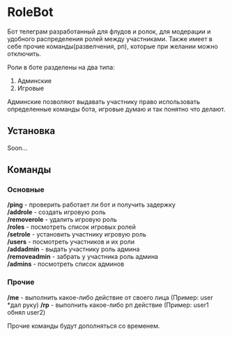 # RoleBot
Бот телеграм разработанный для флудов и ролок, для модерации и удобного распределения ролей между участниками. Также имеет в себе прочие команды(развелчения, рп), которые при желании можно отключить.

Роли в боте разделены на два типа:
1. Админские
2. Игровые

Админские позволяют выдавать участнику право использовать определенные команды бота, игровые думаю и так понятно что делают.
## Установка
Soon...

## Команды
### Основные
**/ping** - проверить работает ли бот и получить задержку  
**/addrole** - создать игровую роль  
**/removerole** - удалить игровую роль  
**/roles** - посмотреть список игровых ролей  
**/setrole** - установить участнику игровую роль  
**/users** - посмотреть участников и их роли  
**/addadmin** - выдать участнику роль админа  
**/removeadmin** - забрать у участника роль админа  
**/admins** - посмотреть список админов  

### Прочие
**/me** - выполнить какое-либо действие от своего лица (Пример: user *дал руку)
**/rp** - выполнить какое-либо рп действие (Пример: user1 обнял user2)

Прочие команды будут дополняться со временем.
